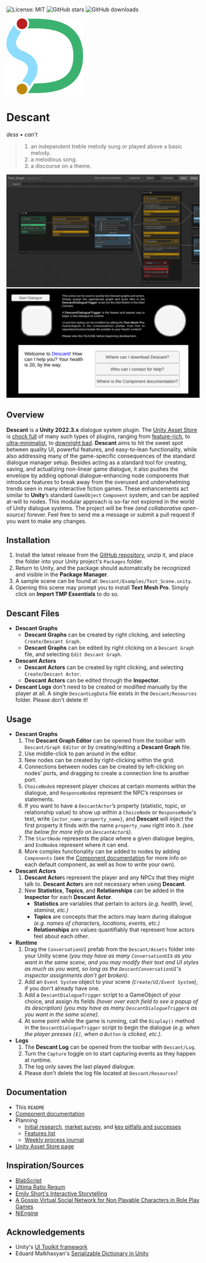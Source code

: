 ![License: MIT](https://img.shields.io/badge/License-MIT-yellow)
![GitHub stars](https://img.shields.io/github/stars/owmacohe/descant)
![GitHub downloads](https://img.shields.io/github/downloads/owmacohe/descant/total)

![Descant logo](Media/Logo/Descant_Logo_C_200.png)

# Descant

*dess • can’t*

> 1. an independent treble melody sung or played above a basic melody.
> 2. a melodious song.
> 3. a discourse on a theme.


<img src="Media/Screenshots/editor.png" alt="Descant Dialogue Editor">
<img src="Media/Screenshots/game.png" alt="Sample UI implementation">



## Overview

**Descant** is a **Unity 2022.3.x** dialogue system plugin. The [Unity Asset Store](https://assetstore.unity.com) is [chock full](Documentation/system_review.xlsx) of many such types of plugins, ranging from [feature-rich](https://assetstore.unity.com/packages/tools/behavior-ai/dialogue-system-for-unity-11672), to [ultra-minimalist](https://assetstore.unity.com/packages/tools/visual-scripting/conversa-dialogue-system-192549), to [downright bad](https://assetstore.unity.com/packages/tools/c5-dialogue-system-14881). **Descant** aims to hit the sweet spot between quality UI, powerful features, and easy-to-lean functionality, while also addressing many of the game-specific consequences of the standard dialogue manager setup. Besides acting as a standard tool for creating, saving, and actualizing non-linear game dialogue, it also pushes the envelope by adding optional dialogue-enhancing node components that introduce features to break away from the overused and underwhelming trends seen in many interactive fiction games. These enhancements act similar to **Unity**’s standard `GameObject` `Component` system, and can be applied at-will to nodes. This modular approach is so-far not explored in the world of Unity dialogue systems. The project will be free *(and collaborative open-source)* forever. Feel free to send me a message or submit a pull request if you want to make any changes.



## Installation

1. Install the latest release from the [GitHub repository](https://github.com/Owmacohe/Descant/releases), unzip it, and place the folder into your Unity project's `Packages` folder.
2. Return to Unity, and the package should automatically be recognized and visible in the **Package Manager**.
3. A sample scene can be found at: `Descant/Examples/Test_Scene.unity`.
4. Opening this scene may prompt you to install **Text Mesh Pro**. Simply click on **Import TMP Essentials** to do so.



## Descant Files

- **Descant Graphs**
  - **Descant Graphs** can be created by right clicking, and selecting `Create/Descant Graph`.
  - **Descant Graphs** can be edited by right clicking on a `Descant Graph` file, and selecting `Edit Descant Graph`.
- **Descant Actors**
  - **Descant Actors** can be created by right clicking, and selecting `Create/Descant Actor`.
  - **Descant Actors** can be edited through the **Inspector**.
- **Descant Logs** don't need to be created or modified manually by the player at all. A single `DescantLogData` file exists in the `Descant/Resources` folder. Please don't delete it!



## Usage
- **Descant Graphs**
  1. The **Descant Graph Editor** can be opened from the toolbar with `Descant/Graph Editor` or by creating/editing a **Descant Graph** file.
  2. Use middle-click to pan around in the editor.
  3. New nodes can be created by right-clicking within the grid.
  4. Connections between nodes can be created by left-clicking on nodes’ ports, and dragging to create a connection line to another port.
  5. `ChoiceNode`s represent player choices at certain moments within the dialogue, and `ResponseNode`s represent the NPC’s responses or statements.
  6. If you want to have a `DescantActor`’s property (statistic, topic, or relationship value) to show up within a `ChoiceNode` or `ResponseNode`'s text, write `{actor_name:property_name}`, and **Descant** will inject the first property it finds with the name `property_name` right into it. *(see the below for more info on `DescantActor`s)*.
  7. The `StartNode` represents the place where a given dialogue begins, and `EndNode`s represent where it can end.
  8. More complex functionality can be added to nodes by adding `Components` (see the [Component documentation](https://omch.tech/descant) for more info on each default component, as well as how to write your own).
- **Descant Actors**
  1. **Descant Actor**s represent the player and any NPCs that they might talk to. **Descant Actor**s are not necessary when using **Descant**.
  2. New **Statistics**, **Topics**, and **Relationships** can be added in the **Inspector** for each **Descant Actor**.
     - **Statistics** are variables that pertain to actors *(e.g. health, level, stamina, etc.)*
     - **Topics** are concepts that the actors may learn during dialogue *(e.g. names of characters, locations, events, etc.)*
     - **Relationships** are values quantifiably that represent how actors feel about each other.
- **Runtime**
  1. Drag the `ConversationUI` prefab from the `Descant/Assets` folder into your Unity scene *(you may have as many `ConversationUI`s as you want in the same scene, and you may modify their text and UI styles as much as you want, so long as the `DescantConversationUI`'s inspector assignments don’t get broken)*.
  2. Add an `Event System` object to your scene *(`Create/UI/Event System`)*, if you don't already have one.
  3. Add a `DescantDialogueTrigger` script to a GameObject of your choice, and assign its fields *(hover over each field to see a popup of its description) (you may have as many `DescantDialogueTrigger`s as you want in the same scene)*.
  4. At some point while the game is running, call the `Display()` method in the `DescantDialogueTrigger` script to begin the dialogue *(e.g. when the player presses `[E]`, when a `Button` is clicked, etc.)*.
- **Logs**
  1. The **Descant Log** can be opened from the toolbar with `Descant/Log`.
  2. Turn the `Capture` toggle on to start capturing events as they happen at runtime.
  3. The log only saves the last played dialogue.
  4. Please don't delete the log file located at `Descant/Resources`!



## Documentation

- This `README`
- [Component documentation](https://omch.tech/descant)
- Planning
  - [Initial research](Documentation/interaction_research.md), [market survey](Documentation/system_review.xlsx), and [key pitfalls and successes](Documentation/pitfalls_and_sucesses.md)
  - [Features list](Documentation/features.md)
  - [Weekly process journal](Documentation/journal.md)
- [Unity Asset Store page](https://assetstore.unity.com/packages/slug/273262)



## Inspiration/Sources

- [BlabScript](https://www.lablablab.net/?p=701)
- [Ultima Ratio Regum](https://www.markrjohnsongames.com/games/ultima-ratio-regum)
- [Emily Short's Interactive Storytelling](https://emshort.blog/how-to-play/writing-if/my-articles/conversation)
- [A Gossip Virtual Social Network for Non Playable Characters in Role Play Games](https://ieeexplore.ieee.org/document/6680108?part=1)
- [NiEngine](https://github.com/StephanieRct/NiEngine)



## Acknowledgements
- Unity's [UI Toolkit framework](https://docs.unity3d.com/Manual/UIElements.html)
- Eduard Malkhasyan's [Serializable Dictionary in Unity](https://github.com/EduardMalkhasyan/Serializable-Dictionary-Unity)
